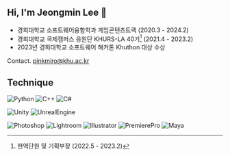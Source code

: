 ## Hi, I'm Jeongmin Lee 👋
- 경희대학교 소프트웨어융합학과 게임콘텐츠트랙 (2020.3 - 2024.2)
- 경희대학교 국제캠퍼스 응원단 KHURS-LA 40기[^1] (2021.4 - 2023.2)
- 2023년 경희대학교 소프트웨어 해커톤 Khuthon 대상 수상
  
Contact. pinkmiro@khu.ac.kr
    

## Technique
![Python](https://img.shields.io/badge/Python-3776AB.svg?&style=for-the-badge&logo=Python&logoColor=white)
![C++](https://img.shields.io/badge/C++-00599C.svg?&style=for-the-badge&logo=cplusplus&logoColor=white)
![C#](https://img.shields.io/badge/C%23-512BD4.svg?&style=for-the-badge&logo=csharp&logoColor=white)  

![Unity](https://img.shields.io/badge/Unity-000000.svg?&style=for-the-badge&logo=unity&logoColor=white)
![UnrealEngine](https://img.shields.io/badge/Unreal%20Engine-0E1128.svg?&style=for-the-badge&logo=unrealengine&logoColor=white)  

![Photoshop](https://img.shields.io/badge/Photoshop-31A8FF.svg?&style=for-the-badge&logo=adobephotoshop&logoColor=black)
![Lightroom](https://img.shields.io/badge/Lightroom-31A8FF.svg?&style=for-the-badge&logo=adobelightroom&logoColor=black)
![Illustrator](https://img.shields.io/badge/Illustrator-FF9A00.svg?&style=for-the-badge&logo=adobeillustrator&logoColor=black)
![PremierePro](https://img.shields.io/badge/Premiere%20Pro-9999FF.svg?&style=for-the-badge&logo=adobepremierePro&logoColor=black)
![Maya](https://img.shields.io/badge/Maya-37A5CC.svg?&style=for-the-badge&logo=autodeskmaya&logoColor=white)


[^1]: 현역단원 및 기획부장 (2022.5 - 2023.2)

<!--
**ketchupmustardmayonnaise/ketchupmustardmayonnaise** is a ✨ _special_ ✨ repository because its `README.md` (this file) appears on your GitHub profile.

Here are some ideas to get you started:

- 🔭 I’m currently working on ...
- 🌱 I’m currently learning ...
- 👯 I’m looking to collaborate on ...
- 🤔 I’m looking for help with ...
- 💬 Ask me about ...
- 📫 How to reach me: ...
- 😄 Pronouns: ...
- ⚡ Fun fact: ...
-->
